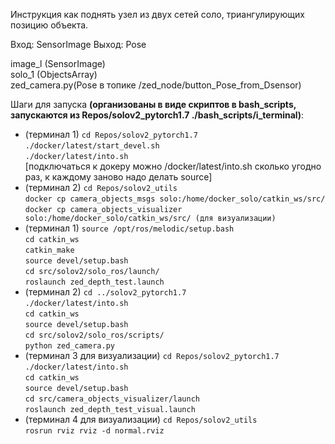 Инструкция как поднять узел из двух сетей соло, триангулирующих позицию объекта.

Вход: SensorImage
Выход: Pose

image_l (SensorImage)    
solo_1 (ObjectsArray)      
zed_camera.py(Pose в топике /zed_node/button_Pose_from_Dsensor) 


Шаги для запуска **(организованы в виде скриптов в bash_scripts, запускаются из Repos/solov2_pytorch1.7 ./bash_scripts/i_terminal)**: 
- (терминал 1) 
`cd Repos/solov2_pytorch1.7`  
`./docker/latest/start_devel.sh`  
`./docker/latest/into.sh`  
[подключаться к докеру можно /docker/latest/into.sh сколько угодно раз, к каждому заново надо делать source]
- (терминал 2) 
`cd Repos/solov2_utils`  
`docker cp camera_objects_msgs solo:/home/docker_solo/catkin_ws/src/`  
`docker cp camera_objects_visualizer solo:/home/docker_solo/catkin_ws/src/ (для визуализации)`  
- (терминал 1) 
`source /opt/ros/melodic/setup.bash`  
`cd catkin_ws`  
`catkin_make`  
`source devel/setup.bash`  
`cd src/solov2/solo_ros/launch/`  
`roslaunch zed_depth_test.launch`    
- (терминал 2)
`cd ../solov2_pytorch1.7`  
`./docker/latest/into.sh`  
`cd catkin_ws`  
`source devel/setup.bash`  
`cd src/solov2/solo_ros/scripts/`  
`python zed_camera.py`  
- (терминал 3 для визуализации)
`cd Repos/solov2_pytorch1.7`  
`./docker/latest/into.sh`  
`cd catkin_ws`  
`source devel/setup.bash`  
`cd src/camera_objects_visualizer/launch`  
`roslaunch zed_depth_test_visual.launch`  
- (терминал 4 для визуализации)
`cd Repos/solov2_utils`  
`rosrun rviz rviz -d normal.rviz`  

